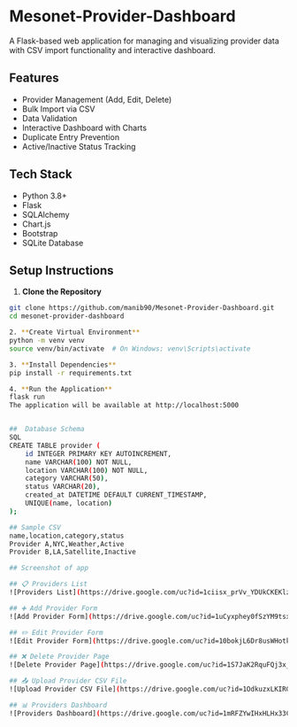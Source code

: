 # Mesonet-Provider-Dashboard
A Flask-based web application for managing and visualizing provider data with CSV import functionality and interactive dashboard.

## Features

- Provider Management (Add, Edit, Delete)
- Bulk Import via CSV
- Data Validation
- Interactive Dashboard with Charts
- Duplicate Entry Prevention
- Active/Inactive Status Tracking

## Tech Stack

- Python 3.8+
- Flask
- SQLAlchemy
- Chart.js
- Bootstrap
- SQLite Database

## Setup Instructions

1. **Clone the Repository**
```bash
git clone https://github.com/manib90/Mesonet-Provider-Dashboard.git
cd mesonet-provider-dashboard

2. **Create Virtual Environment**
python -m venv venv
source venv/bin/activate  # On Windows: venv\Scripts\activate

3. **Install Dependencies**
pip install -r requirements.txt

4. **Run the Application**
flask run
The application will be available at http://localhost:5000


##  Database Schema
SQL
CREATE TABLE provider (
    id INTEGER PRIMARY KEY AUTOINCREMENT,
    name VARCHAR(100) NOT NULL,
    location VARCHAR(100) NOT NULL,
    category VARCHAR(50),
    status VARCHAR(20),
    created_at DATETIME DEFAULT CURRENT_TIMESTAMP,
    UNIQUE(name, location)
);

## Sample CSV
name,location,category,status
Provider A,NYC,Weather,Active
Provider B,LA,Satellite,Inactive

## Screenshot of app

## 📋 Providers List  
![Providers List](https://drive.google.com/uc?id=1ciisx_prVv_YDUkCKEKlzUGPmEf9akrL)

## ➕ Add Provider Form  
![Add Provider Form](https://drive.google.com/uc?id=1uCyxphey0fSzYM9tsxANsCTmg-YkLbKW)

## ✏️ Edit Provider Form  
![Edit Provider Form](https://drive.google.com/uc?id=10bokjL6Dr8usWHotk89xhYqg9p9bqvzV)

## ❌ Delete Provider Page  
![Delete Provider Page](https://drive.google.com/uc?id=1S7JaK2RquFQj3x_LxsPGF_sGfSFWEFew)

## 📤 Upload Provider CSV File  
![Upload Provider CSV File](https://drive.google.com/uc?id=1OdkuzxLKIRGIWOmskgZS20oHI9SrJL3n)

## 📊 Providers Dashboard  
![Providers Dashboard](https://drive.google.com/uc?id=1mRFZYwIHxHLHx33CLmHWo5HJ-NEYK6Ll)
